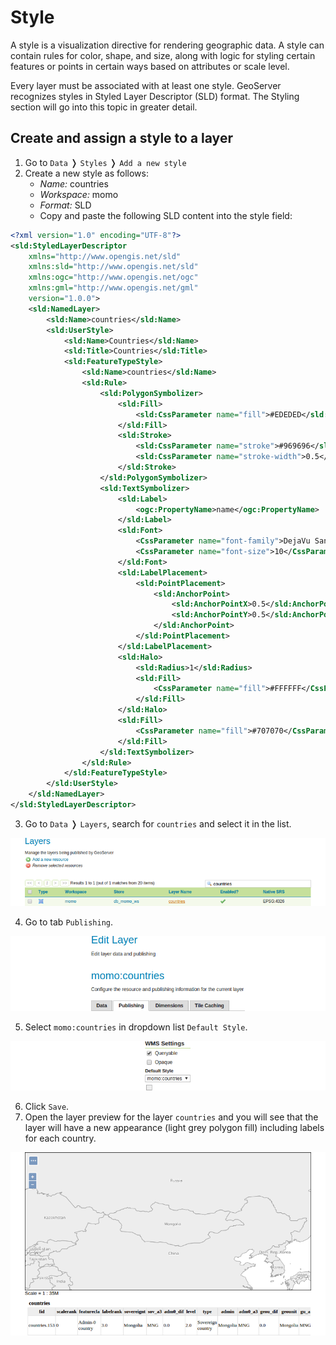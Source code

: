 # Style

A style is a visualization directive for rendering geographic data. A style can
contain rules for color, shape, and size, along with logic for styling certain
features or points in certain ways based on attributes or scale level.

Every layer must be associated with at least one style. GeoServer recognizes
styles in Styled Layer Descriptor (SLD) format. The Styling section will go into
this topic in greater detail.

## Create and assign a style to a layer

1. Go to `Data` &#10093; `Styles` &#10093; `Add a new style`
2. Create a new style as follows:
    * *Name:* countries
    * *Workspace:* momo
    * *Format:* SLD
    * Copy and paste the following SLD content into the style field:
```xml
<?xml version="1.0" encoding="UTF-8"?>
<sld:StyledLayerDescriptor
    xmlns="http://www.opengis.net/sld"
    xmlns:sld="http://www.opengis.net/sld"
    xmlns:ogc="http://www.opengis.net/ogc"
    xmlns:gml="http://www.opengis.net/gml"
    version="1.0.0">
    <sld:NamedLayer>
        <sld:Name>countries</sld:Name>
        <sld:UserStyle>
            <sld:Name>Countries</sld:Name>
            <sld:Title>Countries</sld:Title>
            <sld:FeatureTypeStyle>
                <sld:Name>countries</sld:Name>
                <sld:Rule>
                    <sld:PolygonSymbolizer>
                        <sld:Fill>
                            <sld:CssParameter name="fill">#EDEDED</sld:CssParameter>
                        </sld:Fill>
                        <sld:Stroke>
                            <sld:CssParameter name="stroke">#969696</sld:CssParameter>
                            <sld:CssParameter name="stroke-width">0.5</sld:CssParameter>
                        </sld:Stroke>
                    </sld:PolygonSymbolizer>
                    <sld:TextSymbolizer>
                        <sld:Label>
                            <ogc:PropertyName>name</ogc:PropertyName>
                        </sld:Label>
                        <sld:Font>
                            <CssParameter name="font-family">DejaVu Sans</CssParameter>
                            <CssParameter name="font-size">10</CssParameter>
                        </sld:Font>
                        <sld:LabelPlacement>
                            <sld:PointPlacement>
                                <sld:AnchorPoint>
                                    <sld:AnchorPointX>0.5</sld:AnchorPointX>
                                    <sld:AnchorPointY>0.5</sld:AnchorPointY>
                                </sld:AnchorPoint>
                            </sld:PointPlacement>
                        </sld:LabelPlacement>
                        <sld:Halo>
                            <sld:Radius>1</sld:Radius>
                            <sld:Fill>
                                <CssParameter name="fill">#FFFFFF</CssParameter>
                            </sld:Fill>
                        </sld:Halo>
                        <sld:Fill>
                            <CssParameter name="fill">#707070</CssParameter>
                        </sld:Fill>
                    </sld:TextSymbolizer>
                </sld:Rule>
            </sld:FeatureTypeStyle>
        </sld:UserStyle>
    </sld:NamedLayer>
</sld:StyledLayerDescriptor>
```

3. Go to `Data` &#10093; `Layers`, search for `countries` and select it in the list.

![Select a layer.](../../../assets/select_layer.png)

4. Go to tab `Publishing`.

![Publishing tab](../../../assets/publishing_tab.png)

5. Select `momo:countries` in dropdown list `Default Style`.

![Select the default style](../../../assets/select_default_style.png)

6. Click `Save`.
7. Open the layer preview for the layer `countries` and you will see that the
   layer will have a new appearance (light grey polygon fill) including labels
   for each country.

![Layer preview centered to mongolia.](../../../assets/preview_vector_layer_style.png)

